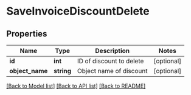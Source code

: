 # SaveInvoiceDiscountDelete

## Properties
Name | Type | Description | Notes
------------ | ------------- | ------------- | -------------
**id** | **int** | ID of discount to delete | [optional] 
**object_name** | **string** | Object name of discount | [optional] 

[[Back to Model list]](../../README.md#documentation-for-models) [[Back to API list]](../../README.md#documentation-for-api-endpoints) [[Back to README]](../../README.md)


